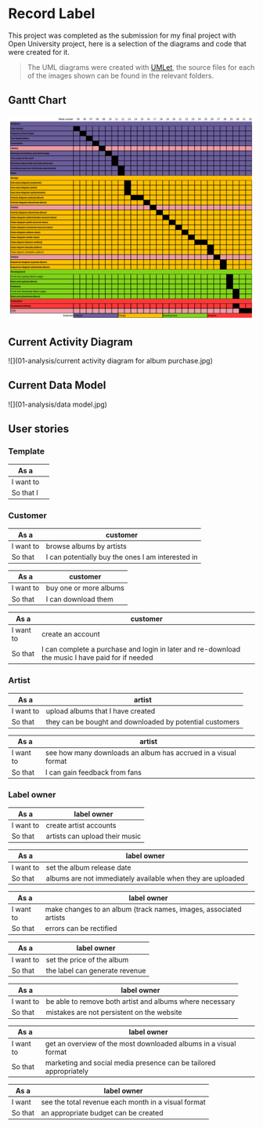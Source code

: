 # Record Label 
This project was completed as the submission for my final project with Open University project, here is a selection of the diagrams and code that were created for it. 

> The UML diagrams were created with [UMLet](https://www.umlet.com/), the source files for each of the images shown can be found in the relevant folders.

## Gantt Chart
![](00-planning/gantt.png)

## Current Activity Diagram
![](01-analysis/current activity diagram for album purchase.jpg)

## Current Data Model
![](01-analysis/data model.jpg)


## User stories

### Template
|As a||
|---|---|
|I want to||
|So that I||

### Customer
|As a|customer|
|---|---|
|I want to|browse albums by artists|
|So that |I can potentially buy the ones I am interested in|

|As a|customer|
|---|---|
|I want to|buy one or more albums|
|So that |I can download them|

|As a|customer|
|---|---|
|I want to|create an account|
|So that |I can complete a purchase and login in later and re-download the music I have paid for if needed|

### Artist
|As a|artist|
|---|---|
|I want to|upload albums that I have created|
|So that |they can be bought and downloaded by potential customers|

|As a|artist|
|---|---|
|I want to|see how many downloads an album has accrued in a visual format|
|So that |I can gain feedback from fans|

### Label owner
|As a|label owner|
|---|---|
|I want to| create artist accounts|
|So that| artists can upload their music|

|As a|label owner|
|---|---|
|I want to| set the album release date|
|So that| albums are not immediately available when they are uploaded|

|As a|label owner|
|---|---|
|I want to| make changes to an album (track names, images, associated artists|
|So that| errors can be rectified|

|As a|label owner|
|---|---|
|I want to |set the price of the album|
|So that| the label can generate revenue|

|As a|label owner|
|---|---|
|I want to| be able to remove both artist and albums where necessary|
|So that| mistakes are not persistent on the website|

|As a|label owner|
|---|---|
|I want to| get an overview of the most downloaded albums in a visual format|
|So that| marketing and social media presence can be tailored appropriately|

|As a|label owner|
|---|---|
|I want| see the total revenue each month in a visual format|
|So that| an appropriate budget can be created|
